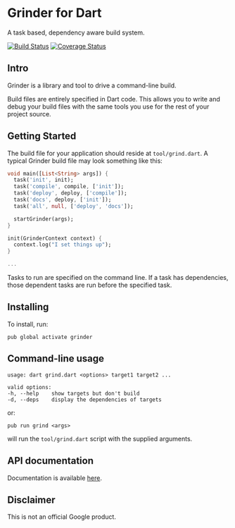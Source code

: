 # Grinder for Dart

A task based, dependency aware build system.

[![Build Status](https://travis-ci.org/google/grinder.dart.svg?branch=master)](https://travis-ci.org/google/grinder.dart)
[![Coverage Status](https://img.shields.io/coveralls/google/grinder.dart.svg)](https://coveralls.io/r/google/grinder.dart)

## Intro

Grinder is a library and tool to drive a command-line build.

Build files are entirely specified in Dart code. This allows you to write and
debug your build files with the same tools you use for the rest of your project
source.

## Getting Started

The build file for your application should reside at `tool/grind.dart`. A
typical Grinder build file may look something like this:

```dart
void main([List<String> args]) {
  task('init', init);
  task('compile', compile, ['init']);
  task('deploy', deploy, ['compile']);
  task('docs', deploy, ['init']);
  task('all', null, ['deploy', 'docs']);

  startGrinder(args);
}

init(GrinderContext context) {
  context.log("I set things up");
}

...
```

Tasks to run are specified on the command line. If a task has dependencies,
those dependent tasks are run before the specified task.

## Installing

To install, run:

    pub global activate grinder

## Command-line usage
    usage: dart grind.dart <options> target1 target2 ...

    valid options:
    -h, --help    show targets but don't build
    -d, --deps    display the dependencies of targets

or:

    pub run grind <args>

will run the `tool/grind.dart` script with the supplied arguments.

## API documentation

Documentation is available [here](http://www.dartdocs.org/documentation/grinder/latest).

## Disclaimer

This is not an official Google product.
